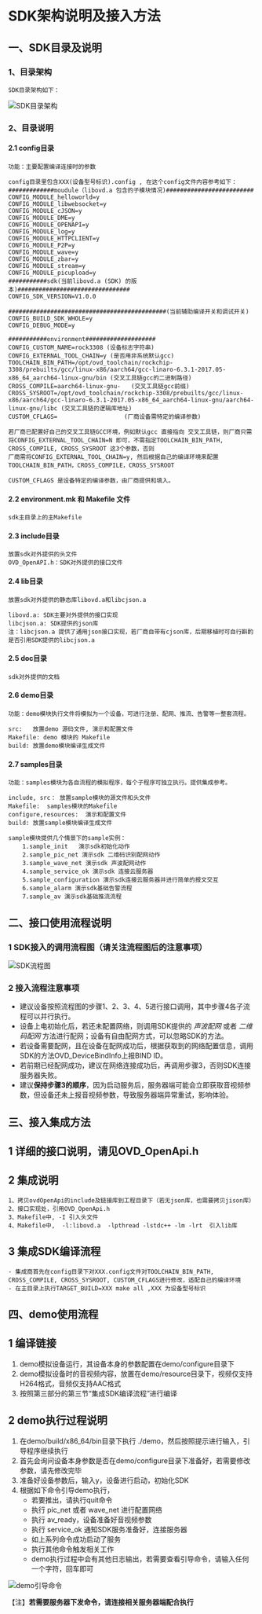 # SDK架构说明及接入方法
## 一、SDK目录及说明
### 1、目录架构
	SDK目录架构如下：
![SDK目录架构](sdkcontent.png)

### 2、目录说明
#### 2.1 config目录
    功能：主要配置编译连接时的参数

	config目录里包含XXX(设备型号标识).config , 在这个config文件内容参考如下：
	#############moudule（libovd.a 包含的子模块情况)#########################
	CONFIG_MODULE_helloworld=y
	CONFIG_MODULE_libwebsocket=y
	CONFIG_MODULE_cJSON=y
	CONFIG_MODULE_DME=y
	CONFIG_MODULE_OPENAPI=y
	CONFIG_MODULE_log=y
	CONFIG_MODULE_HTTPCLIENT=y
	CONFIG_MODULE_P2P=y
	CONFIG_MODULE_wave=y
	CONFIG_MODULE_zbar=y
	CONFIG_MODULE_stream=y
	CONFIG_MODULE_picupload=y
	###########sdk(当前libovd.a (SDK) 的版本)################################
	CONFIG_SDK_VERSION=V1.0.0
	
	#############################################(当前辅助编译开关和调试开关)
	CONFIG_BUILD_SDK_WHOLE=y
	CONFIG_DEBUG_MODE=y
	
	###########environment####################
	CONFIG_CUSTOM_NAME=rock3308 (设备标志字符串)
	CONFIG_EXTERNAL_TOOL_CHAIN=y (是否用非系统默认gcc)
	TOOLCHAIN_BIN_PATH=/opt/ovd_toolchain/rockchip-3308/prebuilts/gcc/linux-x86/aarch64/gcc-linaro-6.3.1-2017.05-x86_64_aarch64-linux-gnu/bin (交叉工具链gcc的二进制路径)
	CROSS_COMPILE=aarch64-linux-gnu-   (交叉工具链gcc前缀)
	CROSS_SYSROOT=/opt/ovd_toolchain/rockchip-3308/prebuilts/gcc/linux-x86/aarch64/gcc-linaro-6.3.1-2017.05-x86_64_aarch64-linux-gnu/aarch64-linux-gnu/libc (交叉工具链的逻辑库地址)
	CUSTOM_CFLAGS=                   (厂商设备需特定的编译参数)
	
	若厂商已配置好自己的交叉工具链GCC环境，例如默认gcc 直接指向 交叉工具链，则厂商只需将CONFIG_EXTERNAL_TOOL_CHAIN=N 即可，不需指定TOOLCHAIN_BIN_PATH, CROSS_COMPILE, CROSS_SYSROOT 这3个参数，否则
	厂商需将CONFIG_EXTERNAL_TOOL_CHAIN=y, 然后根据自己的编译环境来配置TOOLCHAIN_BIN_PATH，CROSS_COMPILE，CROSS_SYSROOT
	
	CUSTOM_CFLAGS 是设备特定的编译参数，由厂商提供和填入。


#### 2.2 environment.mk 和 Makefile 文件
	sdk主目录上的主Makefile

#### 2.3 include目录
	放置sdk对外提供的头文件
	OVD_OpenAPI.h：SDK对外提供的接口文件

#### 2.4 lib目录
	放置sdk对外提供的静态库libovd.a和libcjson.a

	libovd.a: SDK主要对外提供的接口实现
	libcjson.a: SDK提供的json库
	注：libcjson.a 提供了通用json接口实现，若厂商自带有cjson库，后期移植时可自行斟酌是否引用SDK提供的libcjson.a
	 
#### 2.5 doc目录
	sdk对外提供的文档

#### 2.6 demo目录
	功能：demo模块执行文件将模拟为一个设备，可进行注册、配网、推流、告警等一整套流程。

	src:   放置demo 源码文件, 演示和配置文件
	Makefile: demo 模块的 Makefile
	build: 放置demo模块编译生成文件
	
#### 2.7 samples目录
	功能：samples模块为各自流程的模拟程序，每个子程序可独立执行。提供集成参考。

	include, src： 放置sample模块的源文件和头文件
	Makefile:  samples模块的Makefile
	configure,resources:  演示和配置文件
	build: 放置sample模块编译生成文件
	
	sample模块提供几个情景下的sample实例：
		1.sample_init   演示sdk初始化动作
		2.sample_pic_net 演示sdk 二维码识别配网动作
		3.sample_wave_net 演示sdk 声波配网动作
		4.sample_service_ok 演示sdk 连接云服务器
		5.sample_configuration 演示sdk连接云服务器并进行简单的报文交互
		6.sample_alarm 演示sdk基础告警流程
		7.sample_av 演示sdk基础推流流程


## 二、接口使用流程说明
### 1 SDK接入的调用流程图（请关注流程图后的注意事项）
   ![SDK流程图](detailedflowchart.jpg)
### 2 接入流程注意事项
   
- 建议设备按照流程图的步骤1、2、3、4、5进行接口调用，其中步骤4各子流程可以并行执行。
- 设备上电初始化后，若还未配置网络，则调用SDK提供的 *声波配网* 或者 *二维码配网* 方法进行配网；设备有自由配网方式，可以忽略SDK的方法。
- 若设备需要配网，且在设备在配网成功后，根据获取到的网络配置信息，调用SDK的方法OVD_DeviceBindInfo上报BIND ID。
- 若前期已经配网成功，建议在网络连接成功后，再调用步骤3，否则SDK连接服务器失败。
- 建议**保持步骤3的顺序**，因为启动服务后，服务器端可能会立即获取音视频参数，但设备还未上报音视频参数，导致服务器端异常重试，影响体验。
   
## 三、接入集成方法
## 1 详细的接口说明，请见OVD_OpenApi.h

## 2 集成说明
    1、拷贝ovdOpenApi的include及链接库到工程目录下（若无json库，也需要拷贝jison库）
    2、接口实现处，引用OVD_OpenApi.h
    3、Makefile中, -I 引入头文件
    4、Makefile中,  -l:libovd.a  -lpthread -lstdc++ -lm -lrt  引入lib库
    
## 3 集成SDK编译流程
	- 集成商首先在config目录下对XXX.config文件对TOOLCHAIN_BIN_PATH, CROSS_COMPILE, CROSS_SYSROOT, CUSTOM_CFLAGS进行修改，适配自己的编译环境
	- 在主目录上执行TARGET_BUILD=XXX make all ,XXX 为设备型号标识


## 四、demo使用流程
## 1 编译链接
1. demo模拟设备运行，其设备本身的参数配置在demo/configure目录下
2. demo模拟设备时的音视频内容，放置在demo/resource目录下，视频仅支持H264格式，音频仅支持AAC格式
3. 按照第三部分的第三节“集成SDK编译流程”进行编译

## 2 demo执行过程说明
1. 在demo/build/x86_64/bin目录下执行 ./demo，然后按照提示进行输入，引导程序继续执行
2. 首先会询问设备本身参数是否在demo/configure目录下准备好，若需要修改参数，请先修改完毕
3. 准备好设备参数后，输入y，设备进行启动，初始化SDK
4. 根据如下命令引导demo执行，
	- 若要推出，请执行quit命令
	- 执行 pic\_net 或者 wave\_net 进行配置网络
	- 执行 av_ready，设备准备好音视频参数
	- 执行 service_ok 通知SDK服务准备好，连接服务器
	- 如上系列命令成功启动了服务
	- 执行其他命令触发相关工作
	- demo执行过程中会有其他日志输出，若需要查看引导命令，请输入任何一个字符，回车即可


![demo引导命令](democmd.bmp)

【注】**若需要服务器下发命令，请连接相关服务器端配合执行**


